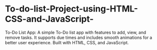 # To-do-list-Project-using-HTML-CSS-and-JavaScript-
To-Do List App:
A simple To-Do list app with features to add, view, and remove tasks. It supports due times and includes smooth animations for a better user experience. Built with HTML, CSS, and JavaScript.
